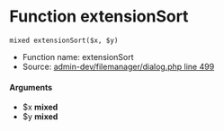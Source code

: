 Function extensionSort
===========================





    mixed extensionSort($x, $y)

* Function name: extensionSort
* Source: [admin-dev/filemanager/dialog.php line 499](https://github.com/PrestaShop/PrestaShop/blob/1.6.1.1/admin-dev/filemanager/dialog.php#L499)

#### Arguments
* $x **mixed**
* $y **mixed**

